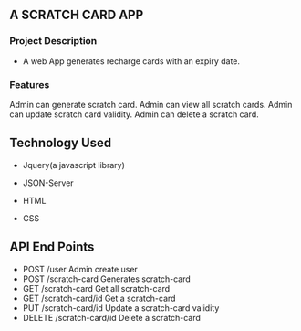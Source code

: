 ## A SCRATCH CARD APP

### Project Description
* A web App generates recharge cards with an expiry date.

### Features
Admin can generate scratch card.
Admin can view all scratch cards.
Admin can update scratch card validity.
Admin can delete a scratch card.

## Technology Used
* Jquery(a javascript library)

* JSON-Server 

* HTML

* CSS

## API End Points
*	POST	/user	Admin create user
*	POST	/scratch-card	Generates scratch-card
*	GET	/scratch-card	Get all scratch-card
*	GET	/scratch-card/id	Get a scratch-card
*	PUT	/scratch-card/id	Update a scratch-card validity
*	DELETE	/scratch-card/id	Delete a scratch-card
